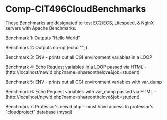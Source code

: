 # Comp-CIT496CloudBenchmarks

These Benchmarks are designated to test EC2/ECS, Litespeed, & NginX servers with Apache Benchmarks.

Benchmark 1:
  Outputs "Hello World"
  
Benchmark 2:
  Outputs no-op (echo "";)
  
Benchmark 3:
  ENV - prints out all CGI environment variables in a LOOP
  
Benchmark 4:
  Echo Request variables in a LOOP passed via HTML - (http://localhost/newid.php?name=shareonthelove&job=student)
  
Benchmark 5:
  ENV - prints out all CGI environment variables with var_dump
  
Benchmark 6:
  Echo Request variables with var_dump passed via HTML - (http://localhost/newid.php?name=shareonthelove&job=student)
  
Benchmark 7:
  Professor's newid.php - must have access to professor's "cloudproject" database (mysql)
